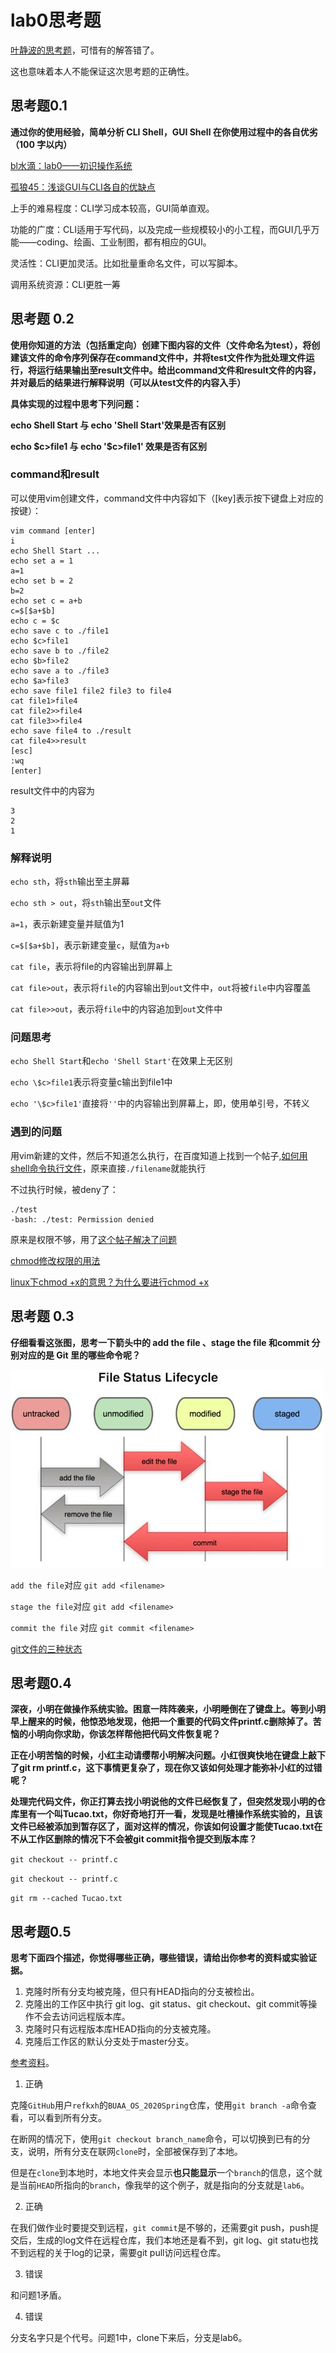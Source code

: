 # lab0思考题

[叶静波的思考题](https://max.book118.com/html/2019/0319/7022065104002014.shtm)，可惜有的解答错了。

这也意味着本人不能保证这次思考题的正确性。

## 思考题0.1

**通过你的使用经验，简单分析 CLI Shell，GUI Shell 在你使用过程中的各自优劣（100 字以内）**

[bl水滴：lab0——初识操作系统](https://www.cnblogs.com/blshuidi/p/13563340.html)

[孤狼45：浅谈GUI与CLI各自的优缺点](https://zhuanlan.zhihu.com/p/157325214)

上手的难易程度：CLI学习成本较高，GUI简单直观。

功能的广度：CLI适用于写代码，以及完成一些规模较小的小工程，而GUI几乎万能——coding、绘画、工业制图，都有相应的GUI。

灵活性：CLI更加灵活。比如批量重命名文件，可以写脚本。

调用系统资源：CLI更胜一筹

## 思考题 0.2

**使用你知道的方法（包括重定向）创建下图内容的文件（文件命名为test），将创建该文件的命令序列保存在command文件中，并将test文件作为批处理文件运行，将运行结果输出至result文件中。给出command文件和result文件的内容，并对最后的结果进行解释说明（可以从test文件的内容入手）**

**具体实现的过程中思考下列问题：**

**echo Shell Start 与 echo 'Shell Start'效果是否有区别**

**echo \$c>file1 与 echo '\$c>file1' 效果是否有区别**

### command和result

可以使用vim创建文件，command文件中内容如下（[key]表示按下键盘上对应的按键）：

```
vim command [enter]
i
echo Shell Start ...
echo set a = 1
a=1
echo set b = 2
b=2
echo set c = a+b
c=$[$a+$b]
echo c = $c
echo save c to ./file1
echo $c>file1
echo save b to ./file2
echo $b>file2
echo save a to ./file3
echo $a>file3
echo save file1 file2 file3 to file4
cat file1>file4
cat file2>>file4
cat file3>>file4
echo save file4 to ./result
cat file4>>result
[esc]
:wq
[enter]
```

result文件中的内容为

```
3
2
1
```

### 解释说明

`echo sth`，将`sth`输出至主屏幕

`echo sth > out`，将`sth`输出至`out`文件

`a=1`，表示新建变量并赋值为1

`c=$[$a+$b]`，表示新建变量`c`，赋值为`a+b`

`cat file`，表示将file的内容输出到屏幕上

`cat file>out`，表示将`file`的内容输出到`out`文件中，`out`将被`file`中内容覆盖

`cat file>>out`，表示将`file`中的内容追加到`out`文件中

### 问题思考

`echo Shell Start`和`echo 'Shell Start'`在效果上无区别

`echo \$c>file1`表示将变量c输出到file1中

`echo '\$c>file1'`直接将`''`中的内容输出到屏幕上，即，使用单引号，不转义

### 遇到的问题

用vim新建的文件，然后不知道怎么执行，在百度知道上找到一个帖子,[如何用shell命令执行文件](https://zhidao.baidu.com/question/1962364612608727220.html)，原来直接`./filename`就能执行

不过执行时候，被deny了：

```
./test
-bash: ./test: Permission denied
```

原来是权限不够，用了[这个帖子解决了问题](https://blog.csdn.net/qq_24132367/article/details/91970116)

[chmod修改权限的用法](https://blog.csdn.net/qq_42289214/article/details/87996211)

[linux下chmod +x的意思？为什么要进行chmod +x](https://blog.csdn.net/u012106306/article/details/80436911)

## 思考题 0.3

**仔细看看这张图，思考一下箭头中的 add the file 、stage the file 和commit 分别对应的是 Git 里的哪些命令呢？**

![Git中的四种状态转换关系](img/git-change.jpg)

`add the file`对应 `git add <filename>`

`stage the file`对应 `git add <filename>`

`commit the file` 对应 `git commit <filename>`

[git文件的三种状态](https://zhuanlan.zhihu.com/p/68228859)

## 思考题0.4

**深夜，小明在做操作系统实验。困意一阵阵袭来，小明睡倒在了键盘上。等到小明早上醒来的时候，他惊恐地发现，他把一个重要的代码文件printf.c删除掉了。苦恼的小明向你求助，你该怎样帮他把代码文件恢复呢？**

**正在小明苦恼的时候，小红主动请缨帮小明解决问题。小红很爽快地在键盘上敲下了git rm printf.c，这下事情更复杂了，现在你又该如何处理才能弥补小红的过错呢？**

**处理完代码文件，你正打算去找小明说他的文件已经恢复了，但突然发现小明的仓库里有一个叫Tucao.txt，你好奇地打开一看，发现是吐槽操作系统实验的，且该文件已经被添加到暂存区了，面对这样的情况，你该如何设置才能使Tucao.txt在不从工作区删除的情况下不会被git commit指令提交到版本库？**

`git checkout -- printf.c`

`git checkout -- printf.c`

`git rm --cached Tucao.txt`

## 思考题0.5

**思考下面四个描述，你觉得哪些正确，哪些错误，请给出你参考的资料或实验证据。**

1. 克隆时所有分支均被克隆，但只有HEAD指向的分支被检出。
2. 克隆出的工作区中执行 git log、git status、git checkout、git commit等操作不会去访问远程版本库。
3. 克隆时只有远程版本库HEAD指向的分支被克隆。
4. 克隆后工作区的默认分支处于master分支。

[参考资料](https://blog.csdn.net/weixin_45086881/article/details/90610606)。

1. 正确

克隆`GitHub`用户`refkxh`的`BUAA_OS_2020Spring`仓库，使用`git branch -a`命令查看，可以看到所有分支。

在断网的情况下，使用`git checkout branch_name`命令，可以切换到已有的分支，说明，所有分支在联网`clone`时，全部被保存到了本地。

但是在`clone`到本地时，本地文件夹会显示**也只能显示**一个`branch`的信息，这个就是当前`HEAD`所指向的`branch`，像我举的这个例子，就是指向的分支就是`lab6`。

2. 正确

在我们做作业时要提交到远程，`git commit`是不够的，还需要git push，push提交后，生成的log文件在远程仓库，我们本地还是看不到，git log、git statu也找不到远程的关于log的记录，需要git pull访问远程仓库。

3. 错误

和问题1矛盾。

4. 错误

分支名字只是个代号。问题1中，clone下来后，分支是lab6。
